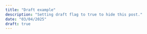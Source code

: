 ```yaml
---
title: "Draft example"
description: "Setting draft flag to true to hide this post."
date: "03/04/2025"
draft: true
---
```



